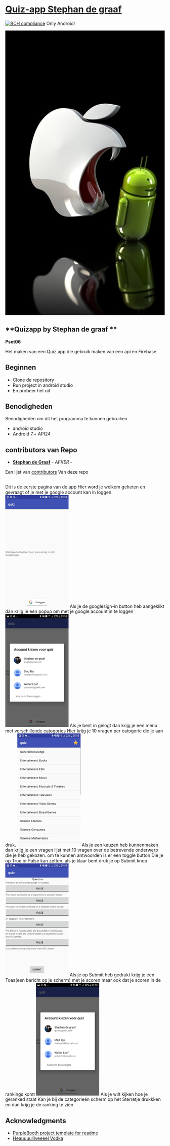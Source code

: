 # [Quiz-app Stephan de graaf](https://github.com/maaker48/quiz_stephandegraaf_pset06)
[![BCH compliance](https://bettercodehub.com/edge/badge/maaker48/quiz_stephandegraaf_pset06?branch=master)](https://bettercodehub.com/)
Only Android!



![android eats apple](https://github.com/maaker48/quiz_stephandegraaf_pset06/blob/master/doc/androidvsios.jpg)
## **Quizapp by Stephan de graaf **
**Pset06**

Het maken van een Quiz app die gebruik maken van een api en Firebase

## Beginnen

+ Clone de repository
+ Run project in android studio
+ En probeer het uit


## Benodigheden

Benodigheden om dit het programma te kunnen gebruiken
+ android studio
+ Android 7.+ API24

## contributors van Repo
  + [**Stephan de Graaf**](https://github.com/maaker48) - *AFKER* -

 
Een lijst van  [contributors](https://github.com/SvenvBoven/zeuristieken/graphs/contributors)
Van deze repo

## 
Dit is de eerste pagina van de app 
Hier word je welkom geheten en gevraagt of je met je google account kan in loggen
<img src="https://github.com/maaker48/quiz_stephandegraaf_pset06/blob/master/doc/begin.jpeg" alt="SSquizbegin" width="200px">
Als je de googlesign-in button heb aangeklikt dan krijg je een popup om met je google account in te loggen
<img src="https://github.com/maaker48/quiz_stephandegraaf_pset06/blob/master/doc/emailkeuze.jpeg" alt="SSquizGkeuze" width="200px">
Als je bent in gelogt dan krijg je een menu met verschillende catogories
Hier krijg je 10 vragen per catogorie die je aan druk.
<img src="https://github.com/maaker48/quiz_stephandegraaf_pset06/blob/master/doc/catogorien.jpeg" alt="SSquizCatogorien" width="200px">
Als je een keuzen heb kunnenmaken dan krijg je een vragen lijst met 10 vragen over de betrevende onderwerp die je heb gekozen.
om te kunnen antwoorden is er een toggle button Die je op True or False kan zetten.
als je klaar bent druk je op Submit knop
<img src="https://github.com/maaker48/quiz_stephandegraaf_pset06/blob/master/doc/vragenlijst.jpeg" alt="SSquizvragenlijst" width="200px">
Als je op Submit heb gedrukt krijg je een Toas(een bericht op je scherm)
met je scoren maar ook dat je scoren in de rankings komt
<img src="https://github.com/maaker48/quiz_stephandegraaf_pset06/blob/master/doc/emailkeuze.jpeg" alt="SSquizGkeuze" width="200px">
Als je wilt kijken hoe je geranked staat Kan je bij de categorieën scherm op het Sterretje drukkken en dan krijg je de ranking te zien





## Acknowledgments


* [PurpleBooth project template for readme](https://gist.github.com/PurpleBooth/109311bb0361f32d87a2)
* [Heauuuulllveeeel Vodka](http://vodka-beluga.com/)
